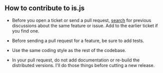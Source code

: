 ## How to contribute to is.js

* Before you open a ticket or send a pull request, [search](https://github.com/landau/node-multi-queue/issues) for previous discussions about the same feature or issue. Add to the earlier ticket if you find one.

* Before sending a pull request for a feature, be sure to add tests.

* Use the same coding style as the rest of the codebase.

* In your pull request, do not add documentation or re-build the distributed versions. I'll do those things before cutting a new release.

